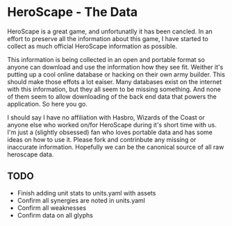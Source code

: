 HeroScape - The Data
====================

HeroScape is a great game, and unfortunatlly it has been cancled. In an
effort to preserve all the information about this game, I have started
to collect as much official HeroScape information as possible. 

This information is being collected in an open and portable format so
anyone can download and use the information how they see fit. Weither
it's putting up a cool online database or hacking on their own army
builder. This should make those effots a lot eaiser. Many databases
exist on the internet with this information, but they all seem to be
missing something. And none of them seem to allow downloading of the
back end data that powers the application. So here you go.

I should say I have no affiliation with Hasbro, Wizards of the Coast or
anyone else who worked on/for HeroScape during it's short time with us.
I'm just a (slightly obsessed) fan who loves portable data and has some
ideas on how to use it. Please fork and contrinbute any missing or
inaccurate information. Hopefully we can be the canonical source of all
raw heroscape data.

TODO
----
* Finish adding unit stats to units.yaml with assets
* Confirm all synergies are noted in units.yaml
* Confirm all weaknesses
* Confirm data on all glyphs
